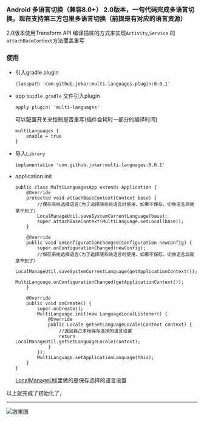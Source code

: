 ### Android 多语言切换（兼容8.0+） 2.0版本，一句代码完成多语言切换，现在支持第三方包里多语言切换（前提是有对应的语言资源）

2.0版本使用Transform API 编译插桩的方式来实现```Activity```,```Service``` 的```attachBaseContext```方法覆盖重写
### 使用
- 引入gradle plugin
    ```
    classpath 'com.github.jokar:multi-languages.plugin:0.0.1'
    ```
- app ```buidle.gradle``` 文件引入plugin
    ```
    apply plugin: 'multi-languages'
    ```
    可以配置开关来控制是否重写(插件会耗时一部分的编译时间)
    ```
    multiLanguages {
        enable = true
    }
    ```
- 导入```Library```
    ```
    implementation 'com.github.jokar:multi-languages:0.0.1'
    ```

- application init
    ```
    public class MultiLanguagesApp extends Application {
        @Override
        protected void attachBaseContext(Context base) {
            //保存系统选择语言(为了选择随系统语言时使用，如果不保存，切换语言后就拿不到了）
            LocalManageUtil.saveSystemCurrentLanguage(base);
            super.attachBaseContext(MultiLanguage.setLocal(base));
        }

        @Override
        public void onConfigurationChanged(Configuration newConfig) {
            super.onConfigurationChanged(newConfig);
            //保存系统选择语言(为了选择随系统语言时使用，如果不保存，切换语言后就拿不到了）
            LocalManageUtil.saveSystemCurrentLanguage(getApplicationContext());
            MultiLanguage.onConfigurationChanged(getApplicationContext());
        }

        @Override
        public void onCreate() {
            super.onCreate();
            MultiLanguage.init(new LanguageLocalListener() {
                @Override
                public Locale getSetLanguageLocale(Context context) {
                    //返回自己本地保存选择的语言设置
                    return LocalManageUtil.getSetLanguageLocale(context);
                }
            });
            MultiLanguage.setApplicationLanguage(this);
        }
    }
    ```

    [LocalManageUtil](./app/src/main/java/com/github/jokar/multilanguages/utils/LocalManageUtil.java)里做的是保存选择的语言设置


以上就完成了初始化了，





----
![效果图](https://upload-images.jianshu.io/upload_images/2001124-97c41107c687cfab.gif?imageMogr2/auto-orient/strip)